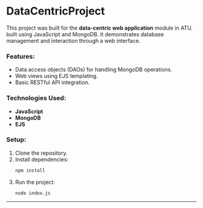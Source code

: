 # DataCentricProject

This project was built for the **data-centric web application** module in ATU. built using JavaScript and MongoDB. It demonstrates database management and interaction through a web interface.

### Features:
- Data access objects (DAOs) for handling MongoDB operations.
- Web views using EJS templating.
- Basic RESTful API integration.

### Technologies Used:
- **JavaScript**
- **MongoDB**
- **EJS**

### Setup:
1. Clone the repository.
2. Install dependencies:
   ```bash
   npm install
   ```
3. Run the project:
   ```bash
   node index.js
   ```

--- 
